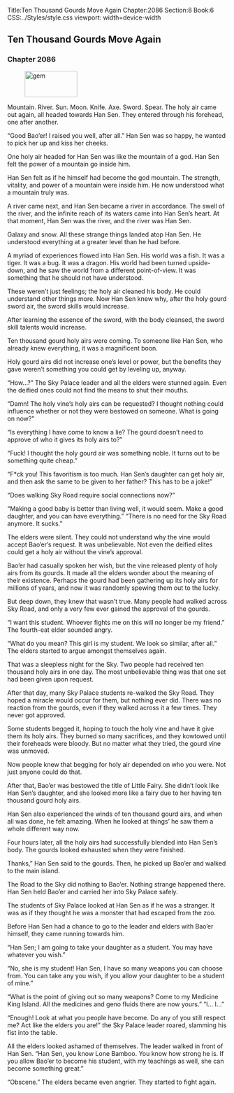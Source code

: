 Title:Ten Thousand Gourds Move Again 
Chapter:2086 
Section:8 
Book:6 
CSS:../Styles/style.css 
viewport: width=device-width
  
## Ten Thousand Gourds Move Again
### Chapter 2086 
<figure>
	<img src="../Images/gem.gif" alt="gem" id="gem" width="120" height="60" />
</figure>
  

  
  Mountain. River. Sun. Moon. Knife. Axe. Sword. Spear. The holy air came out again, all headed towards Han Sen. They entered through his forehead, one after another.

“Good Bao’er! I raised you well, after all.” Han Sen was so happy, he wanted to pick her up and kiss her cheeks.

One holy air headed for Han Sen was like the mountain of a god. Han Sen felt the power of a mountain go inside him.

Han Sen felt as if he himself had become the god mountain. The strength, vitality, and power of a mountain were inside him. He now understood what a mountain truly was.

A river came next, and Han Sen became a river in accordance. The swell of the river, and the infinite reach of its waters came into Han Sen’s heart. At that moment, Han Sen was the river, and the river was Han Sen.

Galaxy and snow. All these strange things landed atop Han Sen. He understood everything at a greater level than he had before.

A myriad of experiences flowed into Han Sen. His world was a fish. It was a tiger. It was a bug. It was a dragon. His world had been turned upside-down, and he saw the world from a different point-of-view. It was something that he should not have understood.

These weren’t just feelings; the holy air cleaned his body. He could understand other things more. Now Han Sen knew why, after the holy gourd sword air, the sword skills would increase.

After learning the essence of the sword, with the body cleansed, the sword skill talents would increase.

Ten thousand gourd holy airs were coming. To someone like Han Sen, who already knew everything, it was a magnificent boon.

Holy gourd airs did not increase one’s level or power, but the benefits they gave weren’t something you could get by leveling up, anyway.

“How…?” The Sky Palace leader and all the elders were stunned again. Even the deified ones could not find the means to shut their mouths.

“Damn! The holy vine’s holy airs can be requested? I thought nothing could influence whether or not they were bestowed on someone. What is going on now?”

“Is everything I have come to know a lie? The gourd doesn’t need to approve of who it gives its holy airs to?”

“Fuck! I thought the holy gourd air was something noble. It turns out to be something quite cheap.”

“F*ck you! This favoritism is too much. Han Sen’s daughter can get holy air, and then ask the same to be given to her father? This has to be a joke!”

“Does walking Sky Road require social connections now?”

“Making a good baby is better than living well, it would seem. Make a good daughter, and you can have everything.” “There is no need for the Sky Road anymore. It sucks.”

The elders were silent. They could not understand why the vine would accept Bao’er’s request. It was unbelievable. Not even the deified elites could get a holy air without the vine’s approval.

Bao’er had casually spoken her wish, but the vine released plenty of holy airs from its gourds. It made all the elders wonder about the meaning of their existence. Perhaps the gourd had been gathering up its holy airs for millions of years, and now it was randomly spewing them out to the lucky.

But deep down, they knew that wasn’t true. Many people had walked across Sky Road, and only a very few ever gained the approval of the gourds.

“I want this student. Whoever fights me on this will no longer be my friend.” The fourth-eat elder sounded angry.

“What do you mean? This girl is my student. We look so similar, after all.” The elders started to argue amongst themselves again.

That was a sleepless night for the Sky. Two people had received ten thousand holy airs in one day. The most unbelievable thing was that one set had been given upon request.

After that day, many Sky Palace students re-walked the Sky Road. They hoped a miracle would occur for them, but nothing ever did. There was no reaction from the gourds, even if they walked across it a few times. They never got approved.

Some students begged it, hoping to touch the holy vine and have it give them its holy airs. They burned so many sacrifices, and they kowtowed until their foreheads were bloody. But no matter what they tried, the gourd vine was unmoved.

Now people knew that begging for holy air depended on who you were. Not just anyone could do that.

After that, Bao’er was bestowed the title of Little Fairy. She didn’t look like Han Sen’s daughter, and she looked more like a fairy due to her having ten thousand gourd holy airs.

Han Sen also experienced the winds of ten thousand gourd airs, and when all was done, he felt amazing. When he looked at things’ he saw them a whole different way now.

Four hours later, all the holy airs had successfully blended into Han Sen’s body. The gourds looked exhausted when they were finished.

Thanks,” Han Sen said to the gourds. Then, he picked up Bao’er and walked to the main island.

The Road to the Sky did nothing to Bao’er. Nothing strange happened there. Han Sen held Bao’er and carried her into Sky Palace safely.

The students of Sky Palace looked at Han Sen as if he was a stranger. It was as if they thought he was a monster that had escaped from the zoo.

Before Han Sen had a chance to go to the leader and elders with Bao’er himself, they came running towards him.

“Han Sen; I am going to take your daughter as a student. You may have whatever you wish.”

“No, she is my student! Han Sen, I have so many weapons you can choose from. You can take any you wish, if you allow your daughter to be a student of mine.”

“What is the point of giving out so many weapons? Come to my Medicine King Island. All the medicines and geno fluids there are now yours.” “I… I…”

“Enough! Look at what you people have become. Do any of you still respect me? Act like the elders you are!” the Sky Palace leader roared, slamming his fist into the table.

All the elders looked ashamed of themselves. The leader walked in front of Han Sen. “Han Sen, you know Lone Bamboo. You know how strong he is. If you allow Bao’er to become his student, with my teachings as well, she can become something great.”

“Obscene.” The elders became even angrier. They started to fight again.
